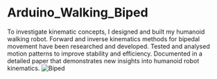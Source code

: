 # Arduino_Walking_Biped
To investigate kinematic concepts, I designed and built my humanoid walking robot. Forward and inverse kinematics methods for bipedal movement have been researched and developed. Tested and analysed motion patterns to improve stability and efficiency. Documented in a detailed paper that demonstrates new insights into humanoid robot kinematics.
![Biped](https://github.com/SandeebShyam/Arduino_Walking_Biped/assets/93623711/9f07b61a-0258-4e60-a8cb-cd8d04f9b6eb)
